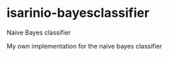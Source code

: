 # isarinio-bayesclassifier
Naive Bayes classifier


My own implementation for the naive bayes classifier
